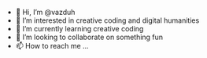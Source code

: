 - 👋 Hi, I’m @vazduh
- 👀 I’m interested in creative coding and digital humanities
- 🌱 I’m currently learning creative coding
- 💞️ I’m looking to collaborate on something fun
- 📫 How to reach me ...

<!---
vazduh/vazduh is a ✨ special ✨ repository because its `README.md` (this file) appears on your GitHub profile.
You can click the Preview link to take a look at your changes.
--->
